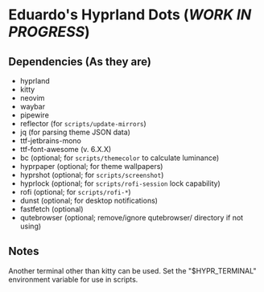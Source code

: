 # Eduardo's Hyprland Dots (***WORK IN PROGRESS***)

## Dependencies (As they are)
- hyprland
- kitty
- neovim
- waybar
- pipewire
- reflector (for `scripts/update-mirrors`)
- jq (for parsing theme JSON data)
- ttf-jetbrains-mono
- ttf-font-awesome (v. 6.X.X)
- bc (optional; for `scripts/themecolor` to calculate luminance)
- hyprpaper (optional; for theme wallpapers)
- hyprshot (optional; for `scripts/screenshot`)
- hyprlock (optional; for `scripts/rofi-session` lock capability)
- rofi (optional; for `scripts/rofi-*`)
- dunst (optional; for desktop notifications)
- fastfetch (optional)
- qutebrowser (optional; remove/ignore qutebrowser/ directory if not using)

## Notes
Another terminal other than kitty can be used. Set the "$HYPR_TERMINAL" 
environment variable for use in scripts.

